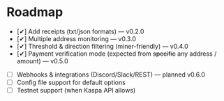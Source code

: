 # Roadmap
- [✔] Add receipts (txt/json formats) — v0.2.0
- [✔] Multiple address monitoring — v0.3.0
- [✔] Threshold & direction filtering (miner-friendly) — v0.4.0
- [✔] Payment verification mode (expected from <s>specific</s> any address / amount) — v0.5.0
- [ ] Webhooks & integrations (Discord/Slack/REST) — planned v0.6.0
- [ ] Config file support for default options
- [ ] Testnet support (when Kaspa API allows)